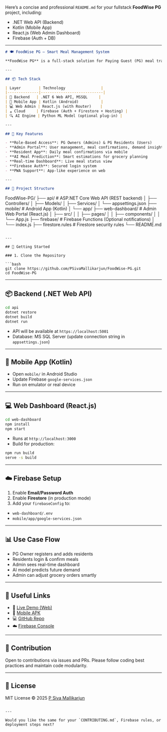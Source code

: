 Here’s a concise and professional `README.md` for your fullstack **FoodWise PG** project, including:

* .NET Web API (Backend)
* Kotlin (Mobile App)
* React.js (Web Admin Dashboard)
* Firebase (Auth + DB)

---

```markdown
# 🍽️ FoodWise PG – Smart Meal Management System

**FoodWise PG** is a full-stack solution for Paying Guest (PG) meal tracking and management using AI demand prediction and real-time dashboards.

---

## 📦 Tech Stack

| Layer        | Technology                |
|--------------|----------------------------|
| 🧠 Backend   | .NET 6 Web API, MSSQL     |
| 📱 Mobile App | Kotlin (Android)          |
| 💻 Web Admin | React.js (with Router)    |
| ☁️ Cloud     | Firebase (Auth + Firestore + Hosting) |
| 🔍 AI Engine | Python ML Model (optional plug-in) |

---

## 🧩 Key Features

- **Role-Based Access**: PG Owners (Admins) & PG Residents (Users)
- **Admin Portal**: User management, meal confirmations, demand insights
- **Resident App**: Daily meal confirmations via mobile
- **AI Meal Prediction**: Smart estimations for grocery planning
- **Real-time Dashboard**: Live meal status view
- **Firebase Auth**: Secured login system
- **PWA Support**: App-like experience on web

---

## 📁 Project Structure

```

FoodWise-PG/
├── api/                  # ASP.NET Core Web API (REST backend)
│   ├── Controllers/
│   ├── Models/
│   ├── Services/
│   └── appsettings.json
├── mobile/               # Android App (Kotlin)
│   └── app/
├── web-dashboard/        # Admin Web Portal (React.js)
│   ├── src/
│   │   ├── pages/
│   │   ├── components/
│   │   └── App.js
├── firebase/             # Firebase Functions (Optional notifications)
│   └── index.js
├── firestore.rules       # Firestore security rules
└── README.md

````

---

## 🚀 Getting Started

### 1. Clone the Repository

```bash
git clone https://github.com/PSivaMallikarjun/FoodWise-PG.git
cd FoodWise-PG
````

---

## 📦 Backend (.NET Web API)

```bash
cd api
dotnet restore
dotnet build
dotnet run
```

* API will be available at `https://localhost:5001`
* Database: MS SQL Server (update connection string in `appsettings.json`)

---

## 📱 Mobile App (Kotlin)

* Open `mobile/` in Android Studio
* Update Firebase `google-services.json`
* Run on emulator or real device

---

## 💻 Web Dashboard (React.js)

```bash
cd web-dashboard
npm install
npm start
```

* Runs at `http://localhost:3000`
* Build for production:

```bash
npm run build
serve -s build
```

---

## ☁️ Firebase Setup

1. Enable **Email/Password Auth**
2. Enable **Firestore** (in production mode)
3. Add your `firebaseConfig` to:

* `web-dashboard/.env`
* `mobile/app/google-services.json`

---

## 📊 Use Case Flow

* PG Owner registers and adds residents
* Residents login & confirm meals
* Admin sees real-time dashboard
* AI model predicts future demand
* Admin can adjust grocery orders smartly

---

## 📎 Useful Links

* 🔗 [Live Demo (Web)](https://your-deployment-url.com)
* 📱 [Mobile APK](https://your-apk-link.com)
* 💻 [GitHub Repo](https://github.com/PSivaMallikarjun/FoodWise-PG)
* ☁️ [Firebase Console](https://console.firebase.google.com/)

---

## 🙏 Contribution

Open to contributions via issues and PRs. Please follow coding best practices and maintain code modularity.

---

## 📄 License

MIT License © 2025 [P Siva Mallikarjun](https://linkedin.com/in/siva-70417418a)

```

---

Would you like the same for your `CONTRIBUTING.md`, Firebase rules, or deployment steps next?
```
